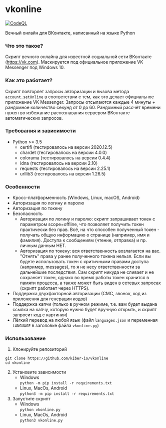 # vkonline
[![CodeQL](https://github.com/kiber-io/vkonline/actions/workflows/codeql-analysis.yml/badge.svg)](https://github.com/kiber-io/vkonline/actions/workflows/codeql-analysis.yml)

Вечный онлайн для ВКонтакте, написанный на языке Python

### Что это такое?
Скрипт вечного онлайна для известной социальной сети ВКонтакте (https://vk.com).
Маскируется под официальное приложение VK Messenger под Windows 10.

### Как это работает?
Скрипт повторяет запросы авторизации и вызова метода `account.setOnline` в соответствии с тем, как это делает официальное приложение VK Messenger.
Запросы отсылаются каждые 4 минуты + рандомное количество секунд от 0 до 60. Рандомный рассчёт времени нужен во избежание распознавания сервером ВКонтакте автоматических запросов.

### Требования и зависимости
- Python >= 3.5
    - certifi (тестировалось на версии 2020.12.5)
    - chardet (тестировалось на версии 4.0.0)
    - colorama (тестировалось на версии 0.4.4)
    - idna (тестировалось на версии 2.10)
    - requests (тестировалось на версии 2.25.1)
    - urllib3 (тестировалось на версии 1.26.5)

### Особенности
- Кросс-платформенность (Windows, Linux, macOS, Android)
- Авторизация по логину и паролю
- Авторизация по токену
- Безопасность
    - Авторизация по логину и паролю: скрипт запрашивает токен с параметром scope=offline, что позволяет получить токен практически без прав. Всё, на что способен полученный токен - получать общую информацию о странице (например, имя и фамилия). Доступа к сообщениям (чтение, отправка) и пр. личным данным НЕТ.
    - Авторизация по токену: вся ответственность возлагается на вас. "Отнять" права у ранее полученного токена нельзя. Если вы будете использовать токен с критичными правами доступа (например, messages), то я не несу ответственности за дальнейшие последствия. Сам скрипт никуда не сливает и не сохраняет токен, однако во время работы токен хранится в памяти процесса, а также может быть виден в сетевых запросах (скрипт работает через HTTPS).
- Поддержка двухфакторной авторизации (СМС, звонок, код из приложения для генерации кодов)
- Поддержка капчи (только в ручном режиме, т.е. вам будет выдана ссылка на капчу, которую нужно будет вручную открыть, и скрипт запросит код с картинки)
- Лёгкий перевод на любой язык (файл `languages.json` и переменная `LANGUAGE` в заголовке файла `vkonline.py`)

### Использование
1. Клонируйте репозиторий
```
git clone https://github.com/kiber-io/vkonline
cd vkonline
```
2. Установите зависимости
    - Windows  
    `python -m pip install -r requirements.txt`
    - Linux, MacOs, Android  
    `python3 -m pip install -r requirements.txt`
3. Запустите скрипт
    - Windows  
    `python vkonline.py`
    - Linux, MacOs, Android  
    `python3 vkonline.py`
